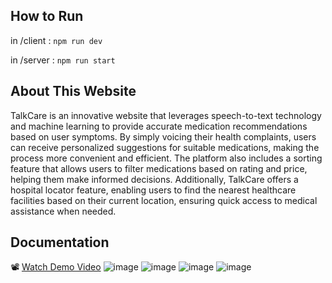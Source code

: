 ## How to Run 

in /client : `npm run dev`

in /server : `npm run start`

## About This Website
TalkCare is an innovative website that leverages speech-to-text technology and machine learning to provide accurate medication recommendations based on user symptoms. By simply voicing their health complaints, users can receive personalized suggestions for suitable medications, making the process more convenient and efficient. The platform also includes a sorting feature that allows users to filter medications based on rating and price, helping them make informed decisions. Additionally, TalkCare offers a hospital locator feature, enabling users to find the nearest healthcare facilities based on their current location, ensuring quick access to medical assistance when needed.


## Documentation 
📽️ [Watch Demo Video](https://drive.google.com/file/d/1CloFFdjTKYIgOLjkUu-F1fCBvLxa1NkK/view?usp=sharing) 
![image](https://github.com/dibazalfa/tekmul_stt/assets/103043684/b936a4cc-205c-46a2-94eb-605fd84b5465)
![image](https://github.com/dibazalfa/tekmul_stt/assets/103043684/40e02bee-865b-4642-9a1c-29c7cdcab352)
![image](https://github.com/dibazalfa/tekmul_stt/assets/103043684/91f7447f-af6c-42fe-84ab-cd58a3ca828b)
![image](https://github.com/dibazalfa/tekmul_stt/assets/103043684/c323b0b6-7c59-476a-94e6-1d26f1b52d2b)

